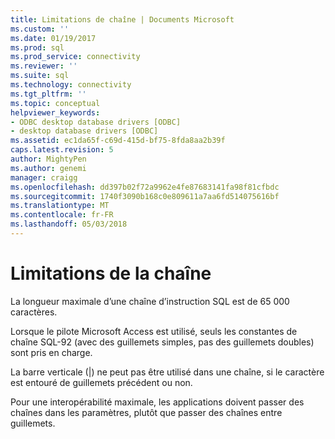 ```yaml
---
title: Limitations de chaîne | Documents Microsoft
ms.custom: ''
ms.date: 01/19/2017
ms.prod: sql
ms.prod_service: connectivity
ms.reviewer: ''
ms.suite: sql
ms.technology: connectivity
ms.tgt_pltfrm: ''
ms.topic: conceptual
helpviewer_keywords:
- ODBC desktop database drivers [ODBC]
- desktop database drivers [ODBC]
ms.assetid: ec1da65f-c69d-415d-bf75-8fda8aa2b39f
caps.latest.revision: 5
author: MightyPen
ms.author: genemi
manager: craigg
ms.openlocfilehash: dd397b02f72a9962e4fe87683141fa98f81cfbdc
ms.sourcegitcommit: 1740f3090b168c0e809611a7aa6fd514075616bf
ms.translationtype: MT
ms.contentlocale: fr-FR
ms.lasthandoff: 05/03/2018
---
```

# <a name="string-limitations"></a>Limitations de la chaîne
La longueur maximale d’une chaîne d’instruction SQL est de 65 000 caractères.  
  
 Lorsque le pilote Microsoft Access est utilisé, seuls les constantes de chaîne SQL-92 (avec des guillemets simples, pas des guillemets doubles) sont pris en charge.  
  
 La barre verticale (&#124;) ne peut pas être utilisé dans une chaîne, si le caractère est entouré de guillemets précédent ou non.  
  
 Pour une interopérabilité maximale, les applications doivent passer des chaînes dans les paramètres, plutôt que passer des chaînes entre guillemets.

